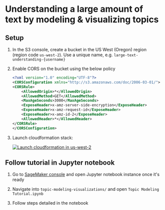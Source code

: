 # Understanding a large amount of text by modeling & visualizing topics


## Setup


1. In the S3 console, create a bucket in the US West (Oregon) region (region code `us-west-2`). Use a unique name, e.g. `large-text-understanding-{username}`
1. Enable CORS on the bucket using the below policy

    ```xml
    <?xml version="1.0" encoding="UTF-8"?>
    <CORSConfiguration xmlns="http://s3.amazonaws.com/doc/2006-03-01/">
    <CORSRule>
        <AllowedOrigin>*</AllowedOrigin>
        <AllowedMethod>GET</AllowedMethod>
        <MaxAgeSeconds>3000</MaxAgeSeconds>
        <ExposeHeader>x-amz-server-side-encryption</ExposeHeader>
        <ExposeHeader>x-amz-request-id</ExposeHeader>
        <ExposeHeader>x-amz-id-2</ExposeHeader>
        <AllowedHeader>*</AllowedHeader>
    </CORSRule>
    </CORSConfiguration>
    
    ```
1. Launch cloudformation stack: 

	[![Launch cloudformation in us-west-2](http://docs.aws.amazon.com/AWSCloudFormation/latest/UserGuide/images/cloudformation-launch-stack-button.png)](https://console.aws.amazon.com/cloudformation/home?region=us-west-2#/stacks/new?stackName=large-text-understanding&templateURL=https://s3.amazonaws.com/large-text-understanding/cloudformation/topic-modeling-master.yaml)

## Follow tutorial in Jupyter notebook  
1. Go to [SageMaker console](https://us-west-2.console.aws.amazon.com/sagemaker/home?region=us-west-2#/notebook-instances) and open Jupyter notebook instance once it's ready

1. Navigate into `topic-modeling-visualizations/` and open `Topic Modeling Tutorial.ipynb`

1. Follow steps detailed in the notebook 



